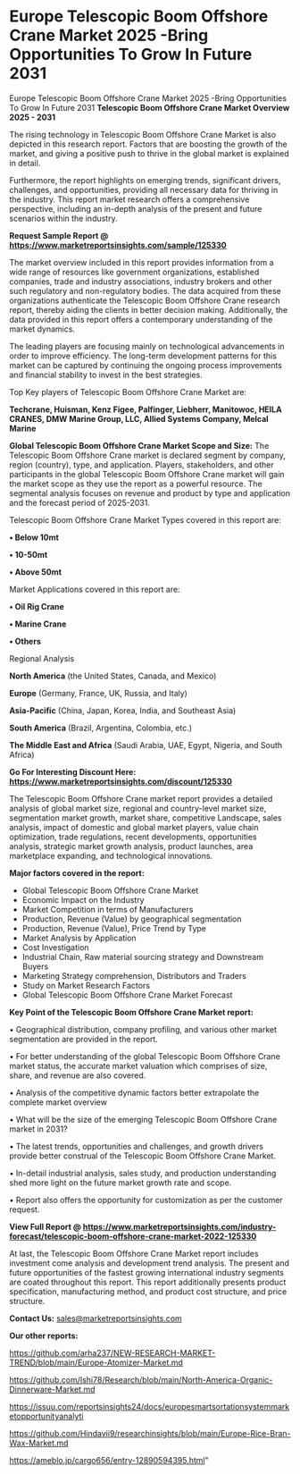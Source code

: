 # Europe Telescopic Boom Offshore Crane Market 2025 -Bring Opportunities To Grow In Future 2031
Europe Telescopic Boom Offshore Crane Market 2025 -Bring Opportunities To Grow In Future 2031
<Strong> Telescopic Boom Offshore Crane Market Overview 2025 - 2031</strong>

The rising technology in Telescopic Boom Offshore Crane Market is also depicted in this research report. Factors that are boosting the growth of the market, and giving a positive push to thrive in the global market is explained in detail.

Furthermore, the report highlights on emerging trends, significant drivers, challenges, and opportunities, providing all necessary data for thriving in the industry. This report market research offers a comprehensive perspective, including an in-depth analysis of the present and future scenarios within the industry.

<strong>Request Sample Report @ <a href=https://www.marketreportsinsights.com/sample/125330>https://www.marketreportsinsights.com/sample/125330</a></strong>

The market overview included in this report provides information from a wide range of resources like government organizations, established companies, trade and industry associations, industry brokers and other such regulatory and non-regulatory bodies. The data acquired from these organizations authenticate the Telescopic Boom Offshore Crane research report, thereby aiding the clients in better decision making. Additionally, the data provided in this report offers a contemporary understanding of the market dynamics.

The leading players are focusing mainly on technological advancements in order to improve efficiency. The long-term development patterns for this market can be captured by continuing the ongoing process improvements and financial stability to invest in the best strategies.

Top Key players of Telescopic Boom Offshore Crane Market are:

<strong>Techcrane, Huisman, Kenz Figee, Palfinger, Liebherr, Manitowoc, HEILA CRANES, DMW Marine Group, LLC, Allied Systems Company, Melcal Marine</strong>

<strong><b>Global Telescopic Boom Offshore Crane Market Scope and Size:</b></strong>
The Telescopic Boom Offshore Crane market is declared segment by company, region (country), type, and application. Players, stakeholders, and other participants in the global Telescopic Boom Offshore Crane market will gain the market scope as they use the report as a powerful resource. The segmental analysis focuses on revenue and product by type and application and the forecast period of 2025-2031.

Telescopic Boom Offshore Crane Market Types covered in this report are:

<strong>• Below 10mt

• 10-50mt

• Above 50mt</strong>

Market Applications covered in this report are:

<strong>• Oil Rig Crane

• Marine Crane

• Others</strong> 

Regional Analysis

<strong>North America</strong> (the United States, Canada, and Mexico)

<strong>Europe</strong> (Germany, France, UK, Russia, and Italy)

<strong>Asia-Pacific</strong> (China, Japan, Korea, India, and Southeast Asia)

<strong>South America</strong> (Brazil, Argentina, Colombia, etc.)

<strong>The Middle East and Africa</strong> (Saudi Arabia, UAE, Egypt, Nigeria, and South Africa)

<strong>Go For Interesting Discount Here: <a href=https://www.marketreportsinsights.com/discount/125330>https://www.marketreportsinsights.com/discount/125330</a></strong>

The Telescopic Boom Offshore Crane market report provides a detailed analysis of global market size, regional and country-level market size, segmentation market growth, market share, competitive Landscape, sales analysis, impact of domestic and global market players, value chain optimization, trade regulations, recent developments, opportunities analysis, strategic market growth analysis, product launches, area marketplace expanding, and technological innovations.

<strong><b>Major factors covered in the report:</b></strong>
<ul>
  <li>Global Telescopic Boom Offshore Crane Market </li>
  <li>Economic Impact on the Industry</li>
  <li>Market Competition in terms of Manufacturers</li>
  <li>Production, Revenue (Value) by geographical segmentation</li>
  <li>Production, Revenue (Value), Price Trend by Type</li>
  <li>Market Analysis by Application</li>
  <li>Cost Investigation</li>
  <li>Industrial Chain, Raw material sourcing strategy and Downstream Buyers</li>
  <li>Marketing Strategy comprehension, Distributors and Traders</li>
  <li>Study on Market Research Factors</li>
  <li>Global Telescopic Boom Offshore Crane Market Forecast</li>
</ul>

<strong><b>Key Point of the Telescopic Boom Offshore Crane Market report:</b></strong>

• Geographical distribution, company profiling, and various other market segmentation are provided in the report.

• For better understanding of the global Telescopic Boom Offshore Crane market status, the accurate market valuation which comprises of size, share, and revenue are also covered.

• Analysis of the competitive dynamic factors better extrapolate the complete market overview

• What will be the size of the emerging Telescopic Boom Offshore Crane market in 2031?

• The latest trends, opportunities and challenges, and growth drivers provide better construal of the Telescopic Boom Offshore Crane Market.

• In-detail industrial analysis, sales study, and production understanding shed more light on the future market growth rate and scope.

• Report also offers the opportunity for customization as per the customer request.

<strong><b>View Full Report @ <a href=https://www.marketreportsinsights.com/industry-forecast/telescopic-boom-offshore-crane-market-2022-125330>https://www.marketreportsinsights.com/industry-forecast/telescopic-boom-offshore-crane-market-2022-125330</a></b></strong>


At last, the Telescopic Boom Offshore Crane Market report includes investment come analysis and development trend analysis. The present and future opportunities of the fastest growing international industry segments are coated throughout this report. This report additionally presents product specification, manufacturing method, and product cost structure, and price structure.

<strong>Contact Us:</strong>
sales@marketreportsinsights.com

<strong>Our other reports:</strong>

<a href=https://github.com/arha237/NEW-RESEARCH-MARKET-TREND/blob/main/Europe-Atomizer-Market.md>https://github.com/arha237/NEW-RESEARCH-MARKET-TREND/blob/main/Europe-Atomizer-Market.md</a>

<a href=https://github.com/Ishi78/Research/blob/main/North-America-Organic-Dinnerware-Market.md>https://github.com/Ishi78/Research/blob/main/North-America-Organic-Dinnerware-Market.md</a>

<a href=https://issuu.com/reportsinsights24/docs/europesmartsortationsystemmarketopportunityanalyti>https://issuu.com/reportsinsights24/docs/europesmartsortationsystemmarketopportunityanalyti</a>

<a href=https://github.com/Hindavii9/researchinsights/blob/main/Europe-Rice-Bran-Wax-Market.md>https://github.com/Hindavii9/researchinsights/blob/main/Europe-Rice-Bran-Wax-Market.md</a>

<a href=https://ameblo.jp/cargo656/entry-12890594395.html>https://ameblo.jp/cargo656/entry-12890594395.html</a>"
